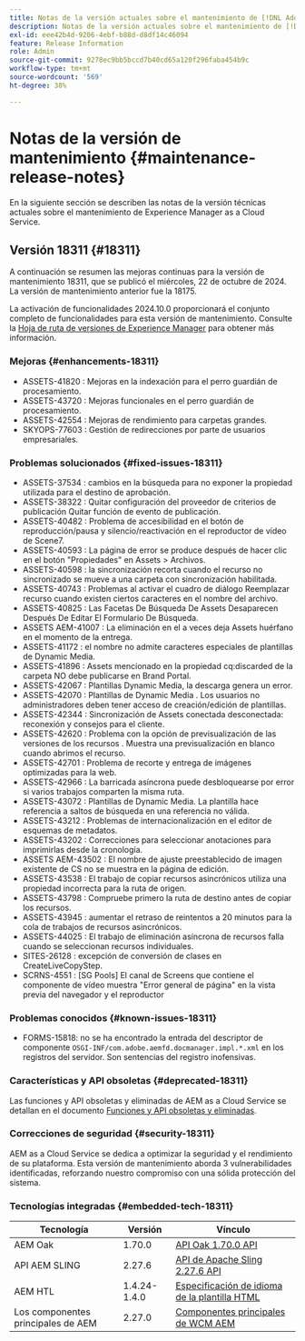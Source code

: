 ```yaml
---
title: Notas de la versión actuales sobre el mantenimiento de [!DNL Adobe Experience Manager] as a Cloud Service.
description: Notas de la versión actuales sobre el mantenimiento de [!DNL Adobe Experience Manager] as a Cloud Service.
exl-id: eee42b4d-9206-4ebf-b88d-d8df14c46094
feature: Release Information
role: Admin
source-git-commit: 9278ec9bb5bccd7b40cd65a120f296faba454b9c
workflow-type: tm+mt
source-wordcount: '569'
ht-degree: 38%

---
```



# Notas de la versión de mantenimiento {#maintenance-release-notes}

En la siguiente sección se describen las notas de la versión técnicas actuales sobre el mantenimiento de Experience Manager as a Cloud Service.

## Versión 18311 {#18311}

A continuación se resumen las mejoras continuas para la versión de mantenimiento 18311, que se publicó el miércoles, 22 de octubre de 2024. La versión de mantenimiento anterior fue la 18175.

La activación de funcionalidades 2024.10.0 proporcionará el conjunto completo de funcionalidades para esta versión de mantenimiento. Consulte la [Hoja de ruta de versiones de Experience Manager](https://experienceleague.adobe.com/es/docs/experience-manager-release-information/aem-release-updates/update-releases-roadmap) para obtener más información.

### Mejoras {#enhancements-18311}

* ASSETS-41820 : Mejoras en la indexación para el perro guardián de procesamiento.
* ASSETS-43720 : Mejoras funcionales en el perro guardián de procesamiento.
* ASSETS-42554 : Mejoras de rendimiento para carpetas grandes.
* SKYOPS-77603 : Gestión de redirecciones por parte de usuarios empresariales.

### Problemas solucionados {#fixed-issues-18311}

* ASSETS-37534 : cambios en la búsqueda para no exponer la propiedad utilizada para el destino de aprobación.
* ASSETS-38322 : Quitar configuración del proveedor de criterios de publicación Quitar función de evento de publicación.
* ASSETS-40482 : Problema de accesibilidad en el botón de reproducción/pausa y silencio/reactivación en el reproductor de vídeo de Scene7.
* ASSETS-40593 : La página de error se produce después de hacer clic en el botón &quot;Propiedades&quot; en Assets > Archivos.
* ASSETS-40598 : la sincronización recorta cuando el recurso no sincronizado se mueve a una carpeta con sincronización habilitada.
* ASSETS-40743 : Problemas al activar el cuadro de diálogo Reemplazar recurso cuando existen ciertos caracteres en el nombre del archivo.
* ASSETS-40825 : Las Facetas De Búsqueda De Assets Desaparecen Después De Editar El Formulario De Búsqueda.
* ASSETS AEM-41007 : La eliminación en el a veces deja Assets huérfano en el momento de la entrega.
* ASSETS-41172 : el nombre no admite caracteres especiales de plantillas de Dynamic Media.
* ASSETS-41896 : Assets mencionado en la propiedad cq:discarded de la carpeta NO debe publicarse en Brand Portal.
* ASSETS-42067 : Plantillas Dynamic Media, la descarga genera un error.
* ASSETS-42070 : Plantillas de Dynamic Media . Los usuarios no administradores deben tener acceso de creación/edición de plantillas.
* ASSETS-42344 : Sincronización de Assets conectada desconectada: reconexión y consejos para el cliente.
* ASSETS-42620 : Problema con la opción de previsualización de las versiones de los recursos . Muestra una previsualización en blanco cuando abrimos el recurso.
* ASSETS-42701 : Problema de recorte y entrega de imágenes optimizadas para la web.
* ASSETS-42966 : La barricada asíncrona puede desbloquearse por error si varios trabajos comparten la misma ruta.
* ASSETS-43072 : Plantillas de Dynamic Media. La plantilla hace referencia a saltos de búsqueda en una referencia no válida.
* ASSETS-43212 : Problemas de internacionalización en el editor de esquemas de metadatos.
* ASSETS-43202 : Correcciones para seleccionar anotaciones para imprimirlas desde la cronología.
* ASSETS AEM-43502 : El nombre de ajuste preestablecido de imagen existente de CS no se muestra en la página de edición.
* ASSETS-43538 : El trabajo de copiar recursos asincrónicos utiliza una propiedad incorrecta para la ruta de origen.
* ASSETS-43798 : Compruebe primero la ruta de destino antes de copiar los recursos.
* ASSETS-43945 : aumentar el retraso de reintentos a 20 minutos para la cola de trabajos de recursos asincrónicos.
* ASSETS-44025 : El trabajo de eliminación asíncrona de recursos falla cuando se seleccionan recursos individuales.
* SITES-26128 : excepción de conversión de clases en CreateLiveCopyStep.
* SCRNS-4551 : [SG Pools] El canal de Screens que contiene el componente de vídeo muestra &quot;Error general de página&quot; en la vista previa del navegador y el reproductor

### Problemas conocidos {#known-issues-18311}

* FORMS-15818: no se ha encontrado la entrada del descriptor de componente `OSGI-INF/com.adobe.aemfd.docmanager.impl.*.xml` en los registros del servidor. Son sentencias del registro inofensivas.

### Características y API obsoletas {#deprecated-18311}

Las funciones y API obsoletas y eliminadas de AEM as a Cloud Service se detallan en el documento [Funciones y API obsoletas y eliminadas](/help/release-notes/deprecated-removed-features.md).

### Correcciones de seguridad {#security-18311}

AEM as a Cloud Service se dedica a optimizar la seguridad y el rendimiento de su plataforma. Esta versión de mantenimiento aborda 3 vulnerabilidades identificadas, reforzando nuestro compromiso con una sólida protección del sistema.

### Tecnologías integradas {#embedded-tech-18311}

| Tecnología | Versión | Vínculo |
|---|---|---|
| AEM Oak | 1.70.0 | [API Oak 1.70.0 API](https://www.javadoc.io/doc/org.apache.jackrabbit/oak-api/1.70.0/index.html) |
| API AEM SLING | 2.27.6 | [API de Apache Sling 2.27.6 API](https://www.javadoc.io/doc/org.apache.sling/org.apache.sling.api/latest/index.html) |
| AEM HTL | 1.4.24-1.4.0 | [Especificación de idioma de la plantilla HTML](https://github.com/adobe/htl-spec) |
| Los componentes principales de AEM | 2.27.0 | [Componentes principales de WCM AEM](https://github.com/adobe/aem-core-wcm-components) |
